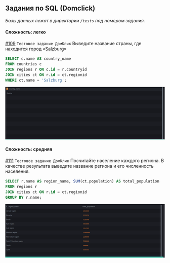 ## Задания по SQL (Domclick)

*Базы данных лежат в директории `/tests` под номером задания.*

#### Сложность: легко

[#109](tests/109/109.md) `Тестовое задание ДомКлик` Выведите название страны, где находится город «Salzburg»
```sql
SELECT c.name AS country_name
FROM countries c
JOIN regions r ON c.id = r.countryid
JOIN cities ct ON r.id = ct.regionid
WHERE ct.name = 'Salzburg';
```
![img_20.png](img_20.png)

#### Сложность: средняя

[#111](tests/111/111.md) `Тестовое задание ДомКлик` Посчитайте население каждого региона. В качестве результата выведите название региона и его численность населения.
```sql
SELECT r.name AS region_name, SUM(ct.population) AS total_population
FROM regions r
JOIN cities ct ON r.id = ct.regionid
GROUP BY r.name;
```
![img_21.png](img_21.png)